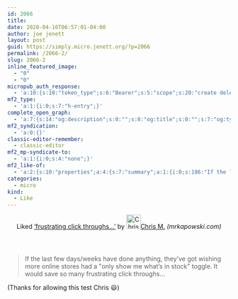 ```yaml
---
id: 2066
title: 
date: 2020-04-16T06:57:01-04:00
author: joe jenett
layout: post
guid: https://simply.micro.jenett.org/?p=2066
permalink: /2066-2/
slug: 2066-2
inline_featured_image:
  - "0"
  - "0"
micropub_auth_response:
  - 'a:10:{s:10:"token_type";s:6:"Bearer";s:5:"scope";s:20:"create delete update";s:2:"me";s:32:"https://simply.micro.jenett.org/";s:9:"issued_by";s:59:"https://simply.micro.jenett.org/wp-json/indieauth/1.0/token";s:9:"client_id";s:20:"https://omnibear.com";s:11:"client_name";s:8:"Omnibear";s:11:"client_icon";s:29:"https://omnibear.com/logo.svg";s:9:"issued_at";i:1587034206;s:4:"user";i:1;s:13:"last_accessed";i:1587034333;}'
mf2_type:
  - 'a:1:{i:0;s:7:"h-entry";}'
complete_open_graph:
  - 'a:7:{s:14:"og:description";s:0:"";s:8:"og:title";s:0:"";s:7:"og:type";s:0:"";s:12:"twitter:card";s:7:"summary";s:15:"twitter:creator";s:0:"";s:19:"twitter:description";s:0:"";s:8:"og:image";s:0:"";}'
mf2_syndication:
  - 'a:0:{}'
classic-editor-remember:
  - classic-editor
mf2_mp-syndicate-to:
  - 'a:1:{i:0;s:4:"none";}'
mf2_like-of:
  - 'a:2:{s:10:"properties";a:4:{s:7:"summary";a:1:{i:0;s:186:"If the last few days/weeks have done anything, they’ve got wishing more online stores had a "only show me what’s in stock" toggle. It would save so many frustrating click throughs…";}s:4:"name";a:1:{i:0;s:35:"‘frustrating click throughs…’";}s:3:"url";a:1:{i:0;s:41:"https://mrkapowski.com/2020/04/11031.html";}s:6:"author";a:2:{s:4:"type";a:1:{i:0;s:6:"h-card";}s:10:"properties";a:3:{s:4:"name";a:1:{i:0;s:8:"Chris M.";}s:3:"url";a:1:{i:0;s:46:"https://mrkapowski.com/author/chris/index.html";}s:5:"photo";a:1:{i:0;s:143:"https://mrkapowski.com/wp-content/uploads/avatar-privacy/cache/user/4/8/4818f52cfced12ce4ac33b7232fc47e282ce29844d4f625ed812bd6afca11c56-40.jpg";}}}}s:4:"type";s:4:"cite";}'
categories:
  - micro
kind:
  - Like
---
```

<div class="entry-reaction"><section class="response u-like-of h-cite"><header><span class="kind-display-text">Liked</span> <a href="https://mrkapowski.com/2020/04/11031.html" class="p-name u-url">‘frustrating click throughs…’</a> by <a href="https://mrkapowski.com/author/chris/index.html" class="h-card p-author"><img class="u-photo" src="https://mrkapowski.com/wp-content/uploads/avatar-privacy/cache/user/4/8/4818f52cfced12ce4ac33b7232fc47e282ce29844d4f625ed812bd6afca11c56-40.jpg" alt="Chris M." width="32" height="32">Chris M.</a> <em>(<span class="p-publication">mrkapowski.com</span>)</em></header>
<blockquote class="e-summary">If the last few days/weeks have done anything, they’ve got wishing more online stores had a "only show me what’s in stock" toggle. It would save so many frustrating click throughs…</blockquote></section></div>
<div class="entry-content e-content" itemprop="description articleBody">
<p>(Thanks for allowing this test Chris 😃)</p></div>